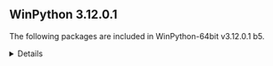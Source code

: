 ## WinPython 3.12.0.1 

The following packages are included in WinPython-64bit v3.12.0.1 b5.

<details>

### Tools

Name | Version | Description
-----|---------|------------
[Nodejs](https://nodejs.org) | v20.9.0 | a JavaScript runtime built on Chrome's V8 JavaScript engine
[npmjs](https://www.npmjs.com/) | 10.1.0 | a package manager for JavaScript
[Pandoc](https://pandoc.org/) | 3.1.9 | a universal document converter

### Python packages

Name | Version | Description
-----|---------|------------
[Python](http://www.python.org/) | 3.12.0 | Python programming language with standard library
[adodbapi](https://pypi.org/project/adodbapi) | 2.6.1.3 | A pure Python package implementing PEP 249 DB-API using Microsoft ADO.
[affine](https://pypi.org/project/affine) | 2.3.1 | Matrices describing affine transformation of the plane.
[aiofiles](https://pypi.org/project/aiofiles) | 23.2.1 | File support for asyncio.
[alabaster](https://pypi.org/project/alabaster) | 0.7.12 | A configurable sidebar-enabled Sphinx theme
[alembic](https://pypi.org/project/alembic) | 1.12.1 | A database migration tool for SQLAlchemy.
[altair](https://pypi.org/project/altair) | 5.1.2 | Altair: A declarative statistical visualization library for Python.
[altair_data_server](https://pypi.org/project/altair_data_server) | 0.4.1 | A background data server for Altair charts.
[altair_transform](https://pypi.org/project/altair_transform) | 0.2.0 | A python engine for evaluating Altair transforms.
[aniso8601](https://pypi.org/project/aniso8601) | 9.0.1 | A library for parsing ISO 8601 strings.
[annotated_types](https://pypi.org/project/annotated_types) | 0.5.0 | Reusable constraint types to use with typing.Annotated
[ansi2html](https://pypi.org/project/ansi2html) | 1.8.0 | Convert text with ANSI color codes to HTML or to LaTeX
[ansiwrap](https://pypi.org/project/ansiwrap) | 0.8.4 | textwrap, but savvy to ANSI colors and styles
[anyio](https://pypi.org/project/anyio) | 3.7.1 | High level compatibility layer for multiple asynchronous event loop implementations
[anywidget](https://pypi.org/project/anywidget) | 0.7.1 | custom jupyter widgets made easy
[appdirs](https://pypi.org/project/appdirs) | 1.4.4 | A small Python module for determining appropriate platform-specific dirs, e.g. a "user data dir".
[argon2_cffi](https://pypi.org/project/argon2_cffi) | 23.1.0 | The secure Argon2 password hashing algorithm.
[argon2_cffi_bindings](https://pypi.org/project/argon2_cffi_bindings) | 21.2.0 | Low-level CFFI bindings for Argon2
[arrow](https://pypi.org/project/arrow) | 1.2.2 | Better dates & times for Python
[asciitree](https://pypi.org/project/asciitree) | 0.3.3 | Draws ASCII trees.
[asgi_csrf](https://pypi.org/project/asgi_csrf) | 0.9 | ASGI middleware for protecting against CSRF attacks
[asgiref](https://pypi.org/project/asgiref) | 3.7.2 | ASGI specs, helper code, and adapters
[asn1crypto](https://pypi.org/project/asn1crypto) | 1.5.1 | Fast ASN.1 parser and serializer with definitions for private keys, public keys, certificates, CRL, OCSP, CMS, PKCS#3, PKCS#7, PKCS#8, PKCS#12, PKCS#5, X.509 and TSP
[asteval](https://pypi.org/project/asteval) | 0.9.27 | Safe, minimalistic evaluator of python expression using ast module
[astroid](https://pypi.org/project/astroid) | 3.0.1 | An abstract syntax tree for Python with inference support.
[astropy](https://pypi.org/project/astropy) | 5.3.4 | Community-developed python astronomy tools
[asttokens](https://pypi.org/project/asttokens) | 2.4.1 | Annotate AST trees with source code positions
[async_lru](https://pypi.org/project/async_lru) | 2.0.4 | Simple LRU cache for asyncio
[async_timeout](https://pypi.org/project/async_timeout) | 4.0.3 | Timeout context manager for asyncio programs
[atomicwrites](https://pypi.org/project/atomicwrites) | 1.4.0 | Atomic file writes.
[attrs](https://pypi.org/project/attrs) | 23.1.0 | Classes Without Boilerplate
[autopep8](https://pypi.org/project/autopep8) | 2.0.4 | A tool that automatically formats Python code to conform to the PEP 8 style guide
[azure_core](https://pypi.org/project/azure_core) | 1.29.5 | Microsoft Azure Core Library for Python
[azure_cosmos](https://pypi.org/project/azure_cosmos) | 4.5.1 | Microsoft Azure Cosmos Client Library for Python
[azure_identity](https://pypi.org/project/azure_identity) | 1.15.0 | Microsoft Azure Identity Library for Python
[babel](https://pypi.org/project/babel) | 2.13.1 | Internationalization utilities
[baresql](https://pypi.org/project/baresql) | 0.8.0 | playing SQL directly on Python datas
[bcrypt](https://pypi.org/project/bcrypt) | 4.0.1 | Modern password hashing for your software and your servers
[beautifulsoup4](https://pypi.org/project/beautifulsoup4) | 4.12.2 | Screen-scraping library
[binaryornot](https://pypi.org/project/binaryornot) | 0.4.4 | Ultra-lightweight pure Python package to check if a file is binary or text.
[black](https://pypi.org/project/black) | 23.11.0 | The uncompromising code formatter.
[bleach](https://pypi.org/project/bleach) | 6.0.0 | An easy safelist-based HTML-sanitizing tool.
[blinker](https://pypi.org/project/blinker) | 1.7.0 | Fast, simple object-to-object and broadcast signaling
[bokeh](https://pypi.org/project/bokeh) | 3.3.0 | Interactive plots and applications in the browser from Python
[bqplot](https://pypi.org/project/bqplot) | 0.12.42 | Interactive plotting for the Jupyter notebook, using d3.js and ipywidgets.
[branca](https://pypi.org/project/branca) | 0.6.0 | Generate complex HTML+JS pages with Python
[brewer2mpl](https://pypi.org/project/brewer2mpl) | 1.4.1 | Connect colorbrewer2.org color maps to Python and matplotlib
[brotli](https://pypi.org/project/brotli) | 1.1.0 | Python bindings for the Brotli compression library
[cachelib](https://pypi.org/project/cachelib) | 0.10.2 | A collection of cache libraries in the same API interface.
[cachetools](https://pypi.org/project/cachetools) | 5.3.1 | Extensible memoizing collections and decorators
[certifi](https://pypi.org/project/certifi) | 2023.7.22 | Python package for providing Mozilla's CA Bundle.
[cffi](https://pypi.org/project/cffi) | 1.16.0 | Foreign Function Interface for Python calling C code.
[chardet](https://pypi.org/project/chardet) | 5.2.0 | Universal encoding detector for Python 2 and 3
[charset_normalizer](https://pypi.org/project/charset_normalizer) | 3.2.0 | The Real First Universal Charset Detector. Open, modern and actively maintained alternative to Chardet.
[click](https://pypi.org/project/click) | 8.1.7 | Composable command line interface toolkit
[click_default_group](https://pypi.org/project/click_default_group) | 1.2.4 | Extends click.Group to invoke a command without explicit subcommand name
[click_plugins](https://pypi.org/project/click_plugins) | 1.1.1 | An extension module for click to enable registering CLI commands via setuptools entry-points.
[cligj](https://pypi.org/project/cligj) | 0.7.2 | Click params for commmand line interfaces to GeoJSON
[cloudpickle](https://pypi.org/project/cloudpickle) | 3.0.0 | Extended pickling support for Python objects
[clr_loader](https://pypi.org/project/clr_loader) | 0.2.6 | Generic pure Python loader for .NET runtimes
[clrmagic](https://pypi.org/project/clrmagic) | 0.0.1a2 | IPython cell magic to use .NET languages
[colorama](https://pypi.org/project/colorama) | 0.4.6 | Cross-platform colored terminal text.
[colorcet](https://pypi.org/project/colorcet) | 3.0.1 | Collection of perceptually uniform colormaps
[comm](https://pypi.org/project/comm) | 0.1.4 | Jupyter Python Comm implementation, for usage in ipykernel, xeus-python etc.
[contourpy](https://pypi.org/project/contourpy) | 1.1.1 | Python library for calculating contours of 2D quadrilateral grids
[cookiecutter](https://pypi.org/project/cookiecutter) | 2.3.0 | A command-line utility that creates projects from project templates, e.g. creating a Python package project from a Python package project template.
[coverage](https://pypi.org/project/coverage) | 7.3.2 | Code coverage measurement for Python
[cryptography](https://pypi.org/project/cryptography) | 41.0.5 | cryptography is a package which provides cryptographic recipes and primitives to Python developers.
[cycler](https://pypi.org/project/cycler) | 0.12.1 | Composable style cycles
[cython](https://pypi.org/project/cython) | 3.0.5 | The Cython compiler for writing C extensions for the Python language.
[dash](https://pypi.org/project/dash) | 2.14.1 | A Python framework for building reactive web-apps. Developed by Plotly.
[dash_core_components](https://pypi.org/project/dash_core_components) | 2.0.0 | Core component suite for Dash
[dash_html_components](https://pypi.org/project/dash_html_components) | 2.0.0 | Vanilla HTML components for Dash
[dash_table](https://pypi.org/project/dash_table) | 5.0.0 | Dash table
[dask](https://pypi.org/project/dask) | 2023.10.1 | Parallel PyData with Task Scheduling
[dask_image](https://pypi.org/project/dask_image) | 2023.8.1 | Distributed image processing
[datasette](https://pypi.org/project/datasette) | 0.64.5 | A tool for exploring and publishing data
[datasette_graphql](https://pypi.org/project/datasette_graphql) | 2.2 | Datasette plugin providing an automatic GraphQL API for your SQLite databases
[db.py](https://pypi.org/project/db.py) | 0.5.4b1 | a db package that doesn't suck
[deap](https://pypi.org/project/deap) | 1.4.1 | Distributed Evolutionary Algorithms in Python
[debugpy](https://pypi.org/project/debugpy) | 1.8.0 | An implementation of the Debug Adapter Protocol for Python
[decorator](https://pypi.org/project/decorator) | 4.4.2 | Decorators for Humans
[defusedxml](https://pypi.org/project/defusedxml) | 0.7.1 | XML bomb protection for Python stdlib modules
[deprecated](https://pypi.org/project/deprecated) | 1.2.13 | Python @deprecated decorator to deprecate old python classes, functions or methods.
[deprecation](https://pypi.org/project/deprecation) | 2.1.0 | A library to handle automated deprecations
[diff_match_patch](https://pypi.org/project/diff_match_patch) | 20200713 | Repackaging of Google's Diff Match and Patch libraries. Offers robust algorithms to perform the operations required for synchronizing plain text.
[dill](https://pypi.org/project/dill) | 0.3.7 | serialize all of python
[distlib](https://pypi.org/project/distlib) | 0.3.6 | Distribution utilities
[django](https://pypi.org/project/django) | 4.2.5 | A high-level Python web framework that encourages rapid development and clean, pragmatic design.
[dnspython](https://pypi.org/project/dnspython) | 2.4.2 | DNS toolkit
[docopt](https://pypi.org/project/docopt) | 0.6.2 | Pythonic argument parser, that will make you smile
[docstring_to_markdown](https://pypi.org/project/docstring_to_markdown) | 0.13 | On the fly conversion of Python docstrings to markdown
[docutils](https://pypi.org/project/docutils) | 0.18.1 | Docutils -- Python Documentation Utilities
[editables](https://pypi.org/project/editables) | 0.3 | Editable installations
[emcee](https://pypi.org/project/emcee) | 3.1.4 | The Python ensemble sampling toolkit for MCMC
[entrypoints](https://pypi.org/project/entrypoints) | 0.4 | Discover and load entry points from installed packages.
[et_xmlfile](https://pypi.org/project/et_xmlfile) | 1.1.0 | An implementation of lxml.xmlfile for the standard library
[executing](https://pypi.org/project/executing) | 2.0.1 | Get the currently executing AST node of a frame, and other information
[fast_histogram](https://pypi.org/project/fast_histogram) | 0.12 | Fast simple 1D and 2D histograms
[fastapi](https://pypi.org/project/fastapi) | 0.103.2 | FastAPI framework, high performance, easy to learn, fast to code, ready for production
[fasteners](https://pypi.org/project/fasteners) | 0.18 | A python package that provides useful locks.
[fastjsonschema](https://pypi.org/project/fastjsonschema) | 2.18.0 | Fastest Python implementation of JSON schema
[feather_format](https://pypi.org/project/feather_format) | 0.4.1 | Simple wrapper library to the Apache Arrow-based Feather File Format
[filelock](https://pypi.org/project/filelock) | 3.12.4 | A platform independent file lock.
[filterpy](https://pypi.org/project/filterpy) | 1.4.5 | Kalman filtering and optimal estimation library
[fiona](https://pypi.org/project/fiona) | 1.9.5 | Fiona reads and writes spatial data files
[flake8](https://pypi.org/project/flake8) | 6.1.0 | the modular source code checker: pep8, pyflakes and co
[flask](https://pypi.org/project/flask) | 2.3.3 | A simple framework for building complex web applications.
[flask_mail](https://pypi.org/project/flask_mail) | 0.9.1 | Flask extension for sending email
[flask_session](https://pypi.org/project/flask_session) | 0.5.0 | Adds server-side session support to your Flask application
[flask_sqlalchemy](https://pypi.org/project/flask_sqlalchemy) | 3.0.5 | Adds SQLAlchemy support to your Flask application.
[flit](https://pypi.org/project/flit) | 3.9.0 | A simple packaging tool for simple packages.
[flit_core](https://pypi.org/project/flit_core) | 3.9.0 | Distribution-building parts of Flit. See flit package for more information
[folium](https://pypi.org/project/folium) | 0.14.0 | Make beautiful maps with Leaflet.js & Python
[fonttools](https://pypi.org/project/fonttools) | 4.44.0 | Tools to manipulate font files
[formlayout](https://pypi.org/project/formlayout) | 1.2.1a1 | The most easy way to create Qt form dialogs and widgets with Python
[fqdn](https://pypi.org/project/fqdn) | 1.5.1 | Validates fully-qualified domain names against RFC 1123, so that they are acceptable to modern bowsers
[fsspec](https://pypi.org/project/fsspec) | 2023.9.2 | File-system specification
[future](https://pypi.org/project/future) | 0.18.2 | Clean single-source support for Python 3 and 2
[fuzzywuzzy](https://pypi.org/project/fuzzywuzzy) | 0.18.0 | Fuzzy string matching in python
[gast](https://pypi.org/project/gast) | 0.4.0 | Python AST that abstracts the underlying Python version
[gdal](https://pypi.org/project/gdal) | 3.7.3 | GDAL: Geospatial Data Abstraction Library
[geographiclib](https://pypi.org/project/geographiclib) | 2.0 | The geodesic routines from GeographicLib
[geopandas](https://pypi.org/project/geopandas) | 0.14.0 | Geographic pandas extensions
[geopy](https://pypi.org/project/geopy) | 2.4.0 | Python Geocoding Toolbox
[gitdb](https://pypi.org/project/gitdb) | 4.0.10 | Git Object Database
[gitpython](https://pypi.org/project/gitpython) | 3.1.32 | Python Git Library
[graphene](https://pypi.org/project/graphene) | 3.3 | GraphQL Framework for Python
[graphql_core](https://pypi.org/project/graphql_core) | 3.2.3 | GraphQL implementation for Python, a port of GraphQL.js, the JavaScript reference implementation for GraphQL.
[graphql_relay](https://pypi.org/project/graphql_relay) | 3.2.0 | Relay library for graphql-core-next
[greenlet](https://pypi.org/project/greenlet) | 3.0.1 | Lightweight in-process concurrent programming
[guidata](https://pypi.org/project/guidata) | 3.1.1 | Automatic graphical user interfaces generation for easy dataset editing and display
[h11](https://pypi.org/project/h11) | 0.14.0 | A pure-Python, bring-your-own-I/O implementation of HTTP/1.1
[h2](https://pypi.org/project/h2) | 4.1.0 | HTTP/2 State-Machine based protocol implementation
[h5py](https://pypi.org/project/h5py) | 3.10.0 | Read and write HDF5 files from Python
[hatch](https://pypi.org/project/hatch) | 1.7.0 | Modern, extensible Python project management
[hatchling](https://pypi.org/project/hatchling) | 1.18.0 | Modern, extensible Python build backend
[holoviews](https://pypi.org/project/holoviews) | 1.18.1 | Stop plotting your data - annotate your data and let it visualize itself.
[hpack](https://pypi.org/project/hpack) | 4.0.0 | Pure-Python HPACK header compression
[html5lib](https://pypi.org/project/html5lib) | 1.1 | HTML parser based on the WHATWG HTML specification
[httpcore](https://pypi.org/project/httpcore) | 0.18.0 | A minimal low-level HTTP client.
[httpie](https://pypi.org/project/httpie) | 3.2.2 | HTTPie - a CLI, cURL-like tool for humans.
[httpx](https://pypi.org/project/httpx) | 0.25.0 | The next generation HTTP client.
[hupper](https://pypi.org/project/hupper) | 1.12 | Integrated process monitor for developing and reloading daemons.
[hvplot](https://pypi.org/project/hvplot) | 0.9.0 | A high-level plotting API for the PyData ecosystem built on HoloViews.
[hypercorn](https://pypi.org/project/hypercorn) | 0.14.4 | A ASGI Server based on Hyper libraries and inspired by Gunicorn.
[hyperframe](https://pypi.org/project/hyperframe) | 6.0.1 | HTTP/2 framing layer for Python
[hyperlink](https://pypi.org/project/hyperlink) | 21.0.0 | A featureful, immutable, and correct URL for Python.
[hypothesis](https://pypi.org/project/hypothesis) | 6.87.1 | A library for property-based testing
[idlex](https://pypi.org/project/idlex) | 1.22 | IDLE Extensions for Python
[idna](https://pypi.org/project/idna) | 3.4 | Internationalized Domain Names in Applications (IDNA)
[imageio](https://pypi.org/project/imageio) | 2.31.1 | Library for reading and writing a wide range of image, video, scientific, and volumetric data formats.
[imageio_ffmpeg](https://pypi.org/project/imageio_ffmpeg) | 0.4.8 | FFMPEG wrapper for Python
[imagesize](https://pypi.org/project/imagesize) | 1.4.1 | Getting image size from png/jpeg/jpeg2000/gif file
[imbalanced_learn](https://pypi.org/project/imbalanced_learn) | 0.11.0 | Toolbox for imbalanced dataset in machine learning.
[importlib_metadata](https://pypi.org/project/importlib_metadata) | 6.8.0 | Read metadata from Python packages
[inflection](https://pypi.org/project/inflection) | 0.5.1 | A port of Ruby on Rails inflector to Python
[iniconfig](https://pypi.org/project/iniconfig) | 2.0.0 | iniconfig: brain-dead simple config-ini parsing
[intervaltree](https://pypi.org/project/intervaltree) | 3.0.2 | Editable interval tree data structure for Python 2 and 3
[ipycanvas](https://pypi.org/project/ipycanvas) | 0.13.1 | Interactive widgets library exposing the browser's Canvas API
[ipydatagrid](https://pypi.org/project/ipydatagrid) | 1.2.0 | Fast Datagrid widget for the Jupyter Notebook and JupyterLab
[ipykernel](https://pypi.org/project/ipykernel) | 6.26.0 | IPython Kernel for Jupyter
[ipyleaflet](https://pypi.org/project/ipyleaflet) | 0.18.0 | A Jupyter widget for dynamic Leaflet maps
[ipympl](https://pypi.org/project/ipympl) | 0.9.3 | Matplotlib Jupyter Extension
[ipython](https://pypi.org/project/ipython) | 8.18.1 | IPython: Productive Interactive Computing
[ipython_genutils](https://pypi.org/project/ipython_genutils) | 0.2.0 | Vestigial utilities from IPython
[ipython_sql](https://pypi.org/project/ipython_sql) | 0.5.0 | RDBMS access via IPython
[ipywidgets](https://pypi.org/project/ipywidgets) | 8.1.1 | IPython HTML widgets for Jupyter
[isoduration](https://pypi.org/project/isoduration) | 20.11.0 | Operations with ISO 8601 durations
[isort](https://pypi.org/project/isort) | 5.12.0 | A Python utility / library to sort Python imports.
[itsdangerous](https://pypi.org/project/itsdangerous) | 2.1.2 | Various helpers to pass data to untrusted environments and back.
[janus](https://pypi.org/project/janus) | 1.0.0 | Mixed sync-async queue to interoperate between asyncio tasks and classic threads
[jaraco.classes](https://pypi.org/project/jaraco.classes) | 3.3.0 | Utility functions for Python class constructs
[jedi](https://pypi.org/project/jedi) | 0.19.1 | An autocompletion tool for Python that can be used for text editors.
[jellyfish](https://pypi.org/project/jellyfish) | 1.0.3 | a library for doing approximate and phonetic matching of strings.
[jinja2](https://pypi.org/project/jinja2) | 3.1.2 | A small but fast and easy to use stand-alone template engine written in pure python.
[joblib](https://pypi.org/project/joblib) | 1.3.2 | Lightweight pipelining: using Python functions as pipeline jobs.
[json5](https://pypi.org/project/json5) | 0.9.14 | A Python implementation of the JSON5 data format.
[jsonpointer](https://pypi.org/project/jsonpointer) | 2.4 | Identify specific nodes in a JSON document (RFC 6901)
[jsonschema](https://pypi.org/project/jsonschema) | 4.19.2 | An implementation of JSON Schema validation for Python
[jsonschema_specifications](https://pypi.org/project/jsonschema_specifications) | 2023.7.1 | The JSON Schema meta-schemas and vocabularies, exposed as a Registry
[julia](https://pypi.org/project/julia) | 0.6.1 | Julia/Python bridge with IPython support.
[jupyter](https://pypi.org/project/jupyter) | 1.0.0 | Jupyter metapackage. Install all the Jupyter components in one go.
[jupyter_bokeh](https://pypi.org/project/jupyter_bokeh) | 3.0.7 | A Jupyter extension for rendering Bokeh content.
[jupyter_client](https://pypi.org/project/jupyter_client) | 8.6.0 | Jupyter protocol implementation and client libraries
[jupyter_console](https://pypi.org/project/jupyter_console) | 6.6.3 | Jupyter terminal console
[jupyter_core](https://pypi.org/project/jupyter_core) | 5.5.0 | Jupyter core package. A base package on which Jupyter projects rely.
[jupyter_events](https://pypi.org/project/jupyter_events) | 0.9.0 | Jupyter Event System library
[jupyter_lsp](https://pypi.org/project/jupyter_lsp) | 2.2.0 | Multi-Language Server WebSocket proxy for Jupyter Notebook/Lab server
[jupyter_packaging](https://pypi.org/project/jupyter_packaging) | 0.12.3 | Jupyter Packaging Utilities
[jupyter_server](https://pypi.org/project/jupyter_server) | 2.5.0 | The Jupyter Server
[jupyter_server_mathjax](https://pypi.org/project/jupyter_server_mathjax) | 0.2.6 | MathJax resources as a Jupyter Server Extension.
[jupyter_server_terminals](https://pypi.org/project/jupyter_server_terminals) | 0.4.4 | A Jupyter Server Extension Providing Terminals.
[jupyter_sphinx](https://pypi.org/project/jupyter_sphinx) | 0.4.0 | Jupyter Sphinx Extensions
[jupyterlab](https://pypi.org/project/jupyterlab) | 4.0.9 | The JupyterLab notebook server extension.
[jupyterlab_pygments](https://pypi.org/project/jupyterlab_pygments) | 0.2.2 | Pygments theme
[jupyterlab_server](https://pypi.org/project/jupyterlab_server) | 2.25.2 | JupyterLab Server
[jupyterlab_widgets](https://pypi.org/project/jupyterlab_widgets) | 3.0.9 | JupyterLab extension providing HTML widgets
[keyring](https://pypi.org/project/keyring) | 24.2.0 | Store and access your passwords safely.
[kiwisolver](https://pypi.org/project/kiwisolver) | 1.4.5 | A fast implementation of the Cassowary constraint solver
[linkify_it_py](https://pypi.org/project/linkify_it_py) | 2.0.2 | Links recognition library with FULL unicode support.
[lmfit](https://pypi.org/project/lmfit) | 1.0.3 | Least-Squares Minimization with Bounds and Constraints
[locket](https://pypi.org/project/locket) | 1.0.0 | File-based locks for Python for Linux and Windows
[loky](https://pypi.org/project/loky) | 3.4.0 | A robust implementation of concurrent.futures.ProcessPoolExecutor
[lxml](https://pypi.org/project/lxml) | 4.9.3 | Powerful and Pythonic XML processing library combining libxml2/libxslt with the ElementTree API.
[mako](https://pypi.org/project/mako) | 1.2.0 | A super-fast templating language that borrows the  best ideas from the existing templating languages.
[markdown](https://pypi.org/project/markdown) | 3.5.1 | Python implementation of Markdown.
[markdown_it_py](https://pypi.org/project/markdown_it_py) | 2.2.0 | Python port of markdown-it. Markdown parsing, done right!
[markupsafe](https://pypi.org/project/markupsafe) | 2.1.1 | Safely add untrusted strings to HTML/XML markup.
[matplotlib](https://pypi.org/project/matplotlib) | 3.8.2 | Python plotting package
[matplotlib_inline](https://pypi.org/project/matplotlib_inline) | 0.1.6 | Inline Matplotlib backend for Jupyter
[maturin](https://pypi.org/project/maturin) | 1.3.1 | Build and publish crates with pyo3, rust-cpython and cffi bindings as well as rust binaries as python packages
[mccabe](https://pypi.org/project/mccabe) | 0.7.0 | McCabe checker, plugin for flake8
[mdit_py_plugins](https://pypi.org/project/mdit_py_plugins) | 0.3.5 | Collection of plugins for markdown-it-py
[mdurl](https://pypi.org/project/mdurl) | 0.1.2 | Markdown URL utilities
[mercantile](https://pypi.org/project/mercantile) | 1.2.1 | Web mercator XYZ tile utilities
[mergedeep](https://pypi.org/project/mergedeep) | 1.3.4 | A deep merge function for &#128013;.
[missingno](https://pypi.org/project/missingno) | 0.5.1 | Missing data visualization module for Python.
[mistune](https://pypi.org/project/mistune) | 2.0.5 | The fastest markdown parser in pure Python
[mizani](https://pypi.org/project/mizani) | 0.9.2 | Scales for Python
[more_itertools](https://pypi.org/project/more_itertools) | 9.0.0 | More routines for operating on iterables, beyond itertools
[moviepy](https://pypi.org/project/moviepy) | 1.0.3 | Video editing with Python
[mpl_scatter_density](https://pypi.org/project/mpl_scatter_density) | 0.7 | Matplotlib helpers to make density scatter plots
[mpld3](https://pypi.org/project/mpld3) | 0.5.8 | D3 Viewer for Matplotlib
[mpmath](https://pypi.org/project/mpmath) | 1.3.0 | Python library for arbitrary-precision floating-point arithmetic
[msal](https://pypi.org/project/msal) | 1.24.1 | The Microsoft Authentication Library (MSAL) for Python library enables your app to access the Microsoft Cloud by supporting authentication of users with Microsoft Azure Active Directory accounts (AAD) and Microsoft Accounts (MSA) using industry standard OAuth2 and OpenID Connect.
[msal_extensions](https://pypi.org/project/msal_extensions) | 1.0.0 | Microsoft Authentication Library extensions (MSAL EX) provides a persistence API that can save your data on disk, encrypted on Windows, macOS and Linux. Concurrent data access will be coordinated by a file lock mechanism.
[msvc_runtime](https://pypi.org/project/msvc_runtime) | 14.36.32532 | Install the Microsoft&#8482; Visual C++&#8482; runtime DLLs to the sys.prefix and Scripts directories
[multidict](https://pypi.org/project/multidict) | 6.0.2 | multidict implementation
[mypy](https://pypi.org/project/mypy) | 1.5.1 | Optional static typing for Python
[mypy_extensions](https://pypi.org/project/mypy_extensions) | 1.0.0 | Experimental type system extensions for programs checked with the mypy typechecker.
[mysql_connector_python](https://pypi.org/project/mysql_connector_python) | 8.0.21 | MySQL driver written in Python
[nbclient](https://pypi.org/project/nbclient) | 0.8.0 | A client library for executing notebooks. Formally nbconvert's ExecutePreprocessor.
[nbconvert](https://pypi.org/project/nbconvert) | 7.10.0 | Converting Jupyter Notebooks
[nbdime](https://pypi.org/project/nbdime) | 4.0.1 | Diff and merge of Jupyter Notebooks
[nbformat](https://pypi.org/project/nbformat) | 5.7.0 | The Jupyter Notebook format
[nbval](https://pypi.org/project/nbval) | 0.9.6 | A py.test plugin to validate Jupyter notebooks
[nest_asyncio](https://pypi.org/project/nest_asyncio) | 1.5.6 | Patch asyncio to allow nested event loops
[networkx](https://pypi.org/project/networkx) | 3.2.1 | Python package for creating and manipulating graphs and networks
[nltk](https://pypi.org/project/nltk) | 3.8.1 | Natural Language Toolkit
[notebook](https://pypi.org/project/notebook) | 7.0.6 | A web-based notebook environment for interactive computing
[notebook_shim](https://pypi.org/project/notebook_shim) | 0.2.3 | A shim layer for notebook traits and config
[ntlm_auth](https://pypi.org/project/ntlm_auth) | 1.5.0 | Creates NTLM authentication structures
[numcodecs](https://pypi.org/project/numcodecs) | 0.12.1 | A Python package providing buffer compression and transformation codecs for use in data storage and communication applications.
[numexpr](https://pypi.org/project/numexpr) | 2.8.7 | Fast numerical expression evaluator for NumPy
[numpy](https://pypi.org/project/numpy) | 1.26.2 | NumPy is the fundamental package for array computing with Python.
[numpydoc](https://pypi.org/project/numpydoc) | 1.3 | Sphinx extension to support docstrings in Numpy format
[opencv_python](https://pypi.org/project/opencv_python) | 4.8.1.78 | Wrapper package for OpenCV python bindings.
[openpyxl](https://pypi.org/project/openpyxl) | 3.1.2 | A Python library to read/write Excel 2010 xlsx/xlsm files
[orjson](https://pypi.org/project/orjson) | 3.9.9 | Fast, correct Python JSON library supporting dataclasses, datetimes, and numpy
[outcome](https://pypi.org/project/outcome) | 1.3.0.post0 | Capture the outcome of Python function calls.
[packaging](https://pypi.org/project/packaging) | 22.0 | Core utilities for Python packages
[pandas](https://pypi.org/project/pandas) | 2.1.1 | Powerful data structures for data analysis, time series, and statistics
[pandocfilters](https://pypi.org/project/pandocfilters) | 1.5.0 | Utilities for writing pandoc filters in python
[panel](https://pypi.org/project/panel) | 1.3.4 | A high level app and dashboarding solution for Python.
[papermill](https://pypi.org/project/papermill) | 2.4.0 | Parametrize and run Jupyter and nteract Notebooks
[param](https://pypi.org/project/param) | 2.0.1 | Declarative Python programming using Parameters.
[paramiko](https://pypi.org/project/paramiko) | 2.8.0 | SSH2 protocol library
[parso](https://pypi.org/project/parso) | 0.8.3 | A Python Parser
[partd](https://pypi.org/project/partd) | 1.4.0 | Appendable key-value storage
[pathspec](https://pypi.org/project/pathspec) | 0.11.0 | Utility library for gitignore style pattern matching of file paths.
[patsy](https://pypi.org/project/patsy) | 0.5.3 | A Python package for describing statistical models and for building design matrices.
[pep8](https://pypi.org/project/pep8) | 1.7.1 | Python style guide checker
[pexpect](https://pypi.org/project/pexpect) | 4.8.0 | Pexpect allows easy control of interactive console applications.
[pg8000](https://pypi.org/project/pg8000) | 1.23.0 | PostgreSQL interface library
[pickleshare](https://pypi.org/project/pickleshare) | 0.7.5 | Tiny 'shelve'-like database with concurrency support
[pillow](https://pypi.org/project/pillow) | 10.1.0 | Python Imaging Library (Fork)
[pims](https://pypi.org/project/pims) | 0.6.1 | Python Image Sequence
[pint](https://pypi.org/project/pint) | 0.19.2 | Physical quantities module
[pip](https://pypi.org/project/pip) | 23.2.1 | The PyPA recommended tool for installing Python packages.
[pkginfo](https://pypi.org/project/pkginfo) | 1.9.6 | Query metadatdata from sdists / bdists / installed packages.
[platformdirs](https://pypi.org/project/platformdirs) | 3.8.1 | A small Python module for determining appropriate platform-specific dirs, e.g. a "user data dir".
[plotly](https://pypi.org/project/plotly) | 5.18.0 | An open-source, interactive graphing library for Python
[plotnine](https://pypi.org/project/plotnine) | 0.12.4 | A grammar of graphics for python
[plotpy](https://pypi.org/project/plotpy) | 2.0.0 | Plotpy is a library which results from merge of guidata and guiqwt.
[pluggy](https://pypi.org/project/pluggy) | 1.0.0 | plugin and hook calling mechanisms for python
[ply](https://pypi.org/project/ply) | 3.11 | Python Lex & Yacc
[polars](https://pypi.org/project/polars) | 0.19.18 | Blazingly fast DataFrame library
[portalocker](https://pypi.org/project/portalocker) | 2.7.0 | Wraps the portalocker recipe for easy usage
[portpicker](https://pypi.org/project/portpicker) | 1.5.0 | A library to choose unique available network ports.
[ppci](https://pypi.org/project/ppci) | 0.5.9 | A compiler for ARM, X86, MSP430, xtensa and more implemented in pure Python
[prettytable](https://pypi.org/project/prettytable) | 3.3.0 | A simple Python library for easily displaying tabular data in a visually appealing ASCII table format.
[priority](https://pypi.org/project/priority) | 2.0.0 | A pure-Python implementation of the HTTP/2 priority tree
[proglog](https://pypi.org/project/proglog) | 0.1.10 | Log and progress bar manager for console, notebooks, web...
[prometheus_client](https://pypi.org/project/prometheus_client) | 0.18.0 | Python client for the Prometheus monitoring system.
[prompt_toolkit](https://pypi.org/project/prompt_toolkit) | 3.0.41 | Library for building powerful interactive command lines in Python
[protobuf](https://pypi.org/project/protobuf) | 4.23.2 | Protocol Buffers
[psutil](https://pypi.org/project/psutil) | 5.9.5 | Cross-platform lib for process and system monitoring in Python.
[psygnal](https://pypi.org/project/psygnal) | 0.9.5 | Fast python callback/event system modeled after Qt Signals
[ptpython](https://pypi.org/project/ptpython) | 3.0.23 | Python REPL build on top of prompt_toolkit
[ptyprocess](https://pypi.org/project/ptyprocess) | 0.7.0 | Run a subprocess in a pseudo terminal
[pulp](https://pypi.org/project/pulp) | 2.6.0 | PuLP is an LP modeler written in python. PuLP can generate MPS or LP files and call GLPK, COIN CLP/CBC, CPLEX, and GUROBI to solve linear problems.
[pure_eval](https://pypi.org/project/pure_eval) | 0.2.2 | Safely evaluate AST nodes without side effects
[py2vega](https://pypi.org/project/py2vega) | 0.6.1 | A Python to Vega-expression transpiler.
[pyarrow](https://pypi.org/project/pyarrow) | 14.0.1 | Python library for Apache Arrow
[pybars3](https://pypi.org/project/pybars3) | 0.9.7 | Handlebars.js templating for Python 3 and 2
[pybind11](https://pypi.org/project/pybind11) | 2.11.1 | Seamless operability between C++11 and Python
[pycodestyle](https://pypi.org/project/pycodestyle) | 2.11.1 | Python style guide checker
[pycosat](https://pypi.org/project/pycosat) | 0.6.6 | bindings to picosat (a SAT solver)
[pycparser](https://pypi.org/project/pycparser) | 2.21 | C parser in Python
[pyct](https://pypi.org/project/pyct) | 0.4.8 | python package common tasks for users (e.g. copy examples, fetch data, ...)
[pydantic](https://pypi.org/project/pydantic) | 2.4.2 | Data validation and settings management using python 3.6 type hinting
[pydantic_core](https://pypi.org/project/pydantic_core) | 2.10.1 | 
[pydeck](https://pypi.org/project/pydeck) | 0.8.0 | Widget for deck.gl maps
[pydocstyle](https://pypi.org/project/pydocstyle) | 6.3.0 | Python docstring style checker
[pyepsg](https://pypi.org/project/pyepsg) | 0.4.0 | Easy access to the EPSG database via http epsg.io/
[pyerfa](https://pypi.org/project/pyerfa) | 2.0.1.1 | Python bindings for ERFA
[pyflakes](https://pypi.org/project/pyflakes) | 3.1.0 | passive checker of Python programs
[pygad](https://pypi.org/project/pygad) | 3.2.0 | PyGAD: A Python 3 Library for Building the Genetic Algorithm and Training Machine Learning Algoithms (Keras & PyTorch).
[pygame](https://pypi.org/project/pygame) | 2.5.2 | Python Game Development
[pygments](https://pypi.org/project/pygments) | 2.15.1 | Pygments is a syntax highlighting package written in Python.
[pyjwt](https://pypi.org/project/pyjwt) | 2.4.0 | JSON Web Token implementation in Python
[pylint](https://pypi.org/project/pylint) | 3.0.2 | python code static checker
[pylint_venv](https://pypi.org/project/pylint_venv) | 3.0.3 | pylint-venv provides a Pylint init-hook to use the same Pylint installation with different virtual environments.
[pyls_spyder](https://pypi.org/project/pyls_spyder) | 0.4.0 | Spyder extensions for the python-language-server
[pymeta3](https://pypi.org/project/pymeta3) | 0.5.1 | Pattern-matching language based on OMeta for Python 3 and 2
[pymongo](https://pypi.org/project/pymongo) | 4.5.0 | Python driver for MongoDB <http www.mongodb.org>
[pynacl](https://pypi.org/project/pynacl) | 1.5.0 | Python binding to the Networking and Cryptography (NaCl) library
[pyodbc](https://pypi.org/project/pyodbc) | 5.0.1 | DB API Module for ODBC
[pyopengl](https://pypi.org/project/pyopengl) | 3.1.7 | Standard OpenGL bindings for Python
[pypandoc](https://pypi.org/project/pypandoc) | 1.5 | Thin wrapper for pandoc.
[pyparsing](https://pypi.org/project/pyparsing) | 3.0.9 | Python parsing module
[pyperclip](https://pypi.org/project/pyperclip) | 1.8.2 | A cross-platform clipboard module for Python. (Only handles plain text for now.)
[pypng](https://pypi.org/project/pypng) | 0.20220715.0 | Pure Python library for saving and loading PNG images
[pyproj](https://pypi.org/project/pyproj) | 3.6.1 | Python interface to PROJ (cartographic projections and coordinate transformations library)
[pyqt5](https://pypi.org/project/pyqt5) | 5.15.10 | Python bindings for the Qt cross platform application toolkit
[pyqt5_qt5](https://pypi.org/project/pyqt5_qt5) | 5.15.2 | The subset of a Qt installation needed by PyQt5.
[pyqt5_sip](https://pypi.org/project/pyqt5_sip) | 12.13.0 | The sip module support for PyQt5
[pyqtgraph](https://pypi.org/project/pyqtgraph) | 0.13.3 | Scientific Graphics and GUI Library for Python
[pyqtwebengine](https://pypi.org/project/pyqtwebengine) | 5.15.6 | Python bindings for the Qt WebEngine framework
[pyqtwebengine_qt5](https://pypi.org/project/pyqtwebengine_qt5) | 5.15.2 | The subset of a Qt installation needed by PyQtWebEngine.
[pyserial](https://pypi.org/project/pyserial) | 3.5 | Python Serial Port Extension
[pysocks](https://pypi.org/project/pysocks) | 1.7.1 | A Python SOCKS client module. See https github.com/Anorov/PySocks for more information.
[pystache](https://pypi.org/project/pystache) | 0.5.4 | Mustache for Python
[pytest](https://pypi.org/project/pytest) | 7.4.2 | pytest: simple powerful testing with Python
[python_barcode](https://pypi.org/project/python_barcode) | 0.15.1 | Create standard barcodes with Python. No external modules needed. (optional Pillow support included).
[python_dateutil](https://pypi.org/project/python_dateutil) | 2.8.2 | Extensions to the standard Python datetime module
[python_dotenv](https://pypi.org/project/python_dotenv) | 1.0.0 | Add .env support to your django/flask apps in development and deployments
[python_json_logger](https://pypi.org/project/python_json_logger) | 2.0.7 | A python library adding a json log formatter
[python_lsp_black](https://pypi.org/project/python_lsp_black) | 1.3.0 | Black plugin for the Python LSP Server
[python_lsp_jsonrpc](https://pypi.org/project/python_lsp_jsonrpc) | 1.1.1 | JSON RPC 2.0 server library
[python_lsp_server](https://pypi.org/project/python_lsp_server) | 1.9.0 | Python Language Server for the Language Server Protocol
[python_multipart](https://pypi.org/project/python_multipart) | 0.0.5 | A streaming multipart parser for Python
[python_slugify](https://pypi.org/project/python_slugify) | 6.1.2 | A Python Slugify application that handles Unicode
[pythonnet](https://pypi.org/project/pythonnet) | 3.0.3 | .Net and Mono integration for Python
[pythonqwt](https://pypi.org/project/pythonqwt) | 0.11.2 | Qt plotting widgets for Python
[pytoolconfig](https://pypi.org/project/pytoolconfig) | 1.2.4 | Python tool configuration
[pytz](https://pypi.org/project/pytz) | 2023.3 | World timezone definitions, modern and historical
[pytz_deprecation_shim](https://pypi.org/project/pytz_deprecation_shim) | 0.1.0.post0 | Shims to make deprecation of pytz easier
[pyviz_comms](https://pypi.org/project/pyviz_comms) | 3.0.0 | Bidirectional communication for the PyViz ecosystem.
[pywin32](https://pypi.org/project/pywin32) | 306 | Python for Window Extensions
[pywin32_ctypes](https://pypi.org/project/pywin32_ctypes) | 0.2.0 | A (partial) reimplementation of pywin32 that is pure python (uses ctypes/cffi)
[pywinpty](https://pypi.org/project/pywinpty) | 2.0.12 | Python bindings for the winpty library
[pywinusb](https://pypi.org/project/pywinusb) | 0.4.2 | A package that simplifies USB/HID communications on windows
[pyyaml](https://pypi.org/project/pyyaml) | 6.0.1 | YAML parser and emitter for Python
[pyzmq](https://pypi.org/project/pyzmq) | 26.0.0.dev0 | Python bindings for 0MQ
[pyzo](https://pypi.org/project/pyzo) | 4.12.7 | the Python IDE for scientific computing
[qdarkstyle](https://pypi.org/project/qdarkstyle) | 3.2 | The most complete dark stylesheet for Python and Qt applications
[qrcode](https://pypi.org/project/qrcode) | 7.4.2 | QR Code image generator
[qstylizer](https://pypi.org/project/qstylizer) | 0.2.2 | Stylesheet Generator for PyQt{4-5}/PySide{1-2}
[qtawesome](https://pypi.org/project/qtawesome) | 1.2.3 | FontAwesome icons in PyQt and PySide applications
[qtconsole](https://pypi.org/project/qtconsole) | 5.5.1 | Jupyter Qt console
[qtpy](https://pypi.org/project/qtpy) | 2.4.1 | Provides an abstraction layer on top of the various Qt bindings (PyQt5, PyQt4 and PySide) and additional custom QWidgets.
[quart](https://pypi.org/project/quart) | 0.18.3 | A Python ASGI web microframework with the same API as Flask
[rasterio](https://pypi.org/project/rasterio) | 1.3.9 | Fast and direct raster I/O for use with Numpy and SciPy
[readme_renderer](https://pypi.org/project/readme_renderer) | 35.0 | readme_renderer is a library for rendering "readme" descriptions for Warehouse
[redis](https://pypi.org/project/redis) | 4.3.1 | Python client for Redis key-value store
[referencing](https://pypi.org/project/referencing) | 0.30.2 | JSON Referencing + Python
[regex](https://pypi.org/project/regex) | 2023.10.3 | Alternative regular expression module, to replace re.
[reportlab](https://pypi.org/project/reportlab) | 4.0.4 | The Reportlab Toolkit
[requests](https://pypi.org/project/requests) | 2.31.0 | Python HTTP for Humans.
[requests_ntlm](https://pypi.org/project/requests_ntlm) | 1.1.0 | This package allows for HTTP NTLM authentication using the requests library.
[requests_toolbelt](https://pypi.org/project/requests_toolbelt) | 0.10.1 | A utility belt for advanced users of python-requests
[retrying](https://pypi.org/project/retrying) | 1.3.4 | Retrying
[rfc3339_validator](https://pypi.org/project/rfc3339_validator) | 0.1.4 | A pure python RFC3339 validator
[rfc3986](https://pypi.org/project/rfc3986) | 2.0.0 | Validating URI References per RFC 3986
[rfc3986_validator](https://pypi.org/project/rfc3986_validator) | 0.1.1 | Pure python rfc3986 validator
[rich](https://pypi.org/project/rich) | 13.6.0 | Render rich text, tables, progress bars, syntax highlighting, markdown and more to the terminal
[rope](https://pypi.org/project/rope) | 1.6.0 | a python refactoring library...
[rpds_py](https://pypi.org/project/rpds_py) | 0.12.0 | Python bindings to Rust's persistent data structures (rpds)
[rtree](https://pypi.org/project/rtree) | 1.1.0 | R-Tree spatial index for Python GIS
[rx](https://pypi.org/project/rx) | 3.1.1 | Reactive Extensions (Rx) for Python
[scikit_learn](https://pypi.org/project/scikit_learn) | 1.3.2 | A set of python modules for machine learning and data mining
[scipy](https://pypi.org/project/scipy) | 1.11.3 | SciPy: Scientific Library for Python
[scramp](https://pypi.org/project/scramp) | 1.4.1 | An implementation of the SCRAM protocol.
[seaborn](https://pypi.org/project/seaborn) | 0.13.0 | seaborn: statistical data visualization
[send2trash](https://pypi.org/project/send2trash) | 1.8.0 | Send file to trash natively under Mac OS X, Windows and Linux.
[setuptools](https://pypi.org/project/setuptools) | 68.2.2 | Easily download, build, install, upgrade, and uninstall Python packages
[shapely](https://pypi.org/project/shapely) | 2.0.1 | Geometric objects, predicates, and operations
[shellingham](https://pypi.org/project/shellingham) | 1.5.0.post1 | Tool to Detect Surrounding Shell
[simplegeneric](https://pypi.org/project/simplegeneric) | 0.8.1 | Simple generic functions (similar to Python's own len(), pickle.dump(), etc.)
[simplejson](https://pypi.org/project/simplejson) | 3.17.6 | Simple, fast, extensible JSON encoder/decoder for Python
[simpy](https://pypi.org/project/simpy) | 4.0.1 | Event discrete, process based simulation for Python.
[six](https://pypi.org/project/six) | 1.16.0 | Python 2 and 3 compatibility utilities
[slicerator](https://pypi.org/project/slicerator) | 1.1.0 | A lazy-loading, fancy-sliceable iterable.
[smmap](https://pypi.org/project/smmap) | 5.0.0 | A pure Python implementation of a sliding window memory map manager
[snakeviz](https://pypi.org/project/snakeviz) | 2.1.0 | A web-based viewer for Python profiler output
[sniffio](https://pypi.org/project/sniffio) | 1.3.0 | Sniff out which async library your code is running under
[snowballstemmer](https://pypi.org/project/snowballstemmer) | 2.2.0 | This package provides 26 stemmers for 25 languages generated from Snowball algorithms.
[snuggs](https://pypi.org/project/snuggs) | 1.4.7 | Snuggs are s-expressions for Numpy
[sortedcontainers](https://pypi.org/project/sortedcontainers) | 2.4.0 | Sorted Containers -- Sorted List, Sorted Dict, Sorted Set
[sounddevice](https://pypi.org/project/sounddevice) | 0.4.6 | Play and Record Sound with Python
[soupsieve](https://pypi.org/project/soupsieve) | 2.3.2.post1 | A modern CSS selector implementation for Beautiful Soup.
[sphinx](https://pypi.org/project/sphinx) | 6.1.3 | Tool for generating documentation which uses reStructuredText as its markup language
[sphinx_rtd_theme](https://pypi.org/project/sphinx_rtd_theme) | 1.3.0 | Read the Docs theme for Sphinx
[sphinxcontrib_applehelp](https://pypi.org/project/sphinxcontrib_applehelp) | 1.0.2 | sphinxcontrib-applehelp is a sphinx extension which outputs Apple help books
[sphinxcontrib_devhelp](https://pypi.org/project/sphinxcontrib_devhelp) | 1.0.2 | sphinxcontrib-devhelp is a sphinx extension which outputs Devhelp document.
[sphinxcontrib_htmlhelp](https://pypi.org/project/sphinxcontrib_htmlhelp) | 2.0.0 | sphinxcontrib-htmlhelp is a sphinx extension which renders HTML help files
[sphinxcontrib_jquery](https://pypi.org/project/sphinxcontrib_jquery) | 4.1 | Extension to include jQuery on newer Sphinx releases
[sphinxcontrib_jsmath](https://pypi.org/project/sphinxcontrib_jsmath) | 1.0.1 | A sphinx extension which renders display math in HTML via JavaScript
[sphinxcontrib_qthelp](https://pypi.org/project/sphinxcontrib_qthelp) | 1.0.3 | sphinxcontrib-qthelp is a sphinx extension which outputs QtHelp document.
[sphinxcontrib_serializinghtml](https://pypi.org/project/sphinxcontrib_serializinghtml) | 1.1.5 | sphinxcontrib-serializinghtml is a sphinx extension which outputs "serialized" HTML files (json and pickle).
[spyder](https://pypi.org/project/spyder) | 5.5.0 | The Scientific Python Development Environment
[spyder_kernels](https://pypi.org/project/spyder_kernels) | 2.5.0 | Jupyter kernels for Spyder's console
[sqlalchemy](https://pypi.org/project/sqlalchemy) | 2.0.22 | Database Abstraction Library
[sqlite_bro](https://pypi.org/project/sqlite_bro) | 0.12.2 | a graphic SQLite Client in 1 Python file
[sqlite_fts4](https://pypi.org/project/sqlite_fts4) | 1.0.3 | Python functions for working with SQLite FTS4 search
[sqlite_utils](https://pypi.org/project/sqlite_utils) | 3.35.2 | CLI tool and Python utility functions for manipulating SQLite databases
[sqlparse](https://pypi.org/project/sqlparse) | 0.4.3 | Non-validating SQL parser
[sspyrs](https://pypi.org/project/sspyrs) | 0.3 | Lightweight interface for SSRS reports to python
[stack_data](https://pypi.org/project/stack_data) | 0.6.1 | Extract data from python stack frames and tracebacks for informative displays
[starlette](https://pypi.org/project/starlette) | 0.27.0 | The little ASGI library that shines.
[statsmodels](https://pypi.org/project/statsmodels) | 0.14.0 | Statistical computations and models for Python
[streamlit](https://pypi.org/project/streamlit) | 1.27.2 | The fastest way to build data apps in Python
[streamz](https://pypi.org/project/streamz) | 0.6.3 | Streams
[supersmoother](https://pypi.org/project/supersmoother) | 0.4 | Python implementation of Friedman's Supersmoother
[swifter](https://pypi.org/project/swifter) | 1.3.4 | A package which efficiently applies any function to a pandas dataframe or series in the fastest available manner
[sympy](https://pypi.org/project/sympy) | 1.12 | Computer algebra system (CAS) in Python
[tabulate](https://pypi.org/project/tabulate) | 0.9.0 | Pretty-print tabular data
[tenacity](https://pypi.org/project/tenacity) | 8.1.0 | Retry code until it succeeds
[terminado](https://pypi.org/project/terminado) | 0.17.0 | Terminals served to xterm.js using Tornado websockets
[text_unidecode](https://pypi.org/project/text_unidecode) | 1.3 | The most basic Text::Unidecode port
[textdistance](https://pypi.org/project/textdistance) | 4.5.0 | Compute distance between the two texts.
[textwrap3](https://pypi.org/project/textwrap3) | 0.9.2 | textwrap from Python 3.6 backport (plus a few tweaks)
[threadpoolctl](https://pypi.org/project/threadpoolctl) | 3.1.0 | threadpoolctl
[three_merge](https://pypi.org/project/three_merge) | 0.1.1 | Simple library for merging two strings with respect to a base one
[tifffile](https://pypi.org/project/tifffile) | 2023.7.18 | Read and write TIFF(r) files
[tinycss2](https://pypi.org/project/tinycss2) | 1.1.1 | tinycss2
[toml](https://pypi.org/project/toml) | 0.10.2 | Python Library for Tom's Obvious, Minimal Language
[tomli](https://pypi.org/project/tomli) | 2.0.1 | A lil' TOML parser
[tomli_w](https://pypi.org/project/tomli_w) | 1.0.0 | A lil' TOML writer
[tomlkit](https://pypi.org/project/tomlkit) | 0.11.6 | Style preserving TOML library
[toolz](https://pypi.org/project/toolz) | 0.12.0 | List processing tools and functional utilities
[tornado](https://pypi.org/project/tornado) | 6.4 | Tornado is a Python web framework and asynchronous networking library, originally developed at FriendFeed.
[tqdm](https://pypi.org/project/tqdm) | 4.65.0 | Fast, Extensible Progress Meter
[traitlets](https://pypi.org/project/traitlets) | 5.13.0 | Traitlets Python config system
[traittypes](https://pypi.org/project/traittypes) | 0.2.1 | Scipy trait types
[trio](https://pypi.org/project/trio) | 0.23.1 | A friendly Python library for async concurrency and I/O
[trio_asyncio](https://pypi.org/project/trio_asyncio) | 0.12.0 | A re-implementation of the asyncio mainloop on top of Trio
[trove_classifiers](https://pypi.org/project/trove_classifiers) | 2023.2.20 | Canonical source for classifiers on PyPI (pypi.org).
[twine](https://pypi.org/project/twine) | 4.0.1 | Collection of utilities for publishing packages on PyPI
[typing_extensions](https://pypi.org/project/typing_extensions) | 4.7.1 | Backported and Experimental Type Hints for Python 3.5+
[tzdata](https://pypi.org/project/tzdata) | 2022.7 | Provider of IANA time zone data
[tzlocal](https://pypi.org/project/tzlocal) | 4.2 | tzinfo object for the local timezone
[uc_micro_py](https://pypi.org/project/uc_micro_py) | 1.0.1 | Micro subset of unicode data files for linkify-it-py projects.
[ujson](https://pypi.org/project/ujson) | 5.8.0 | Ultra fast JSON encoder and decoder for Python
[uncertainties](https://pypi.org/project/uncertainties) | 3.1.7 | Transparent calculations with uncertainties on the quantities involved (aka error propagation); fast calculation of derivatives
[uri_template](https://pypi.org/project/uri_template) | 1.2.0 | RFC 6570 URI Template Processor
[urllib3](https://pypi.org/project/urllib3) | 2.0.3 | HTTP library with thread-safe connection pooling, file post, and more.
[userpath](https://pypi.org/project/userpath) | 1.8.0 | Cross-platform tool for adding locations to the user PATH
[uvicorn](https://pypi.org/project/uvicorn) | 0.22.0 | The lightning-fast ASGI server.
[validators](https://pypi.org/project/validators) | 0.18.2 | Python Data Validation for Humans&#8482;.
[vega_datasets](https://pypi.org/project/vega_datasets) | 0.9.0 | A Python package for offline access to Vega datasets
[virtualenv](https://pypi.org/project/virtualenv) | 20.23.0 | Virtual Python Environment builder
[waitress](https://pypi.org/project/waitress) | 2.1.2 | Waitress WSGI server
[wasmer](https://pypi.org/project/wasmer) | 1.1.0 | Python extension to run WebAssembly binaries
[wasmer_compiler_cranelift](https://pypi.org/project/wasmer_compiler_cranelift) | 1.1.0 | The Cranelift compiler for the `wasmer` package (to compile WebAssembly module)
[wasmer_compiler_singlepass](https://pypi.org/project/wasmer_compiler_singlepass) | 1.1.0 | Python extension to run WebAssembly binaries
[watchdog](https://pypi.org/project/watchdog) | 2.2.0 | Filesystem events monitoring
[wcwidth](https://pypi.org/project/wcwidth) | 0.2.9 | Measures number of Terminal column cells of wide-character codes
[webcolors](https://pypi.org/project/webcolors) | 1.12 | A library for working with color names and color values formats defined by HTML and CSS.
[webencodings](https://pypi.org/project/webencodings) | 0.5.1 | Character encoding aliases for legacy web content
[websocket_client](https://pypi.org/project/websocket_client) | 1.6.1 | WebSocket client for Python. hybi13 is supported.
[werkzeug](https://pypi.org/project/werkzeug) | 3.0.1 | The comprehensive WSGI web application library.
[whatthepatch](https://pypi.org/project/whatthepatch) | 1.0.2 | A patch parsing and application library.
[wheel](https://pypi.org/project/wheel) | 0.40.0 | A built-package format for Python
[widgetsnbextension](https://pypi.org/project/widgetsnbextension) | 4.0.9 | IPython HTML widgets for Jupyter
[winpython](http://winpython.github.io/) | 7.0.20231126 | WinPython distribution tools, including WPPM
[wrapt](https://pypi.org/project/wrapt) | 1.14.1 | Module for decorators, wrappers and monkey patching.
[wsproto](https://pypi.org/project/wsproto) | 1.2.0 | WebSockets state-machine based protocol implementation
[xarray](https://pypi.org/project/xarray) | 2023.11.0 | N-D labeled arrays and datasets in Python
[xlsxwriter](https://pypi.org/project/xlsxwriter) | 3.1.2 | A Python module for creating Excel XLSX files.
[xlwings](https://pypi.org/project/xlwings) | 0.24.7 | Make Excel fly: Interact with Excel from Python and vice versa.
[xmltodict](https://pypi.org/project/xmltodict) | 0.13.0 | Makes working with XML feel like you are working with JSON
[xyzservices](https://pypi.org/project/xyzservices) | 2023.10.1 | Source of XYZ tiles providers
[yapf](https://pypi.org/project/yapf) | 0.40.1 | A formatter for Python code.
[zarr](https://pypi.org/project/zarr) | 2.16.1 | An implementation of chunked, compressed, N-dimensional arrays for Python.
[zict](https://pypi.org/project/zict) | 3.0.0 | Mutable mapping tools
[zipp](https://pypi.org/project/zipp) | 3.9.0 | Backport of pathlib-compatible object wrapper for zip files
[zstandard](https://pypi.org/project/zstandard) | 0.22.0 | Zstandard bindings for Python

</details>
